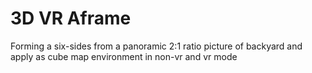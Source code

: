 # 3D VR Aframe
Forming a six-sides from a panoramic 2:1 ratio picture of backyard and apply as cube map environment in non-vr and vr mode
